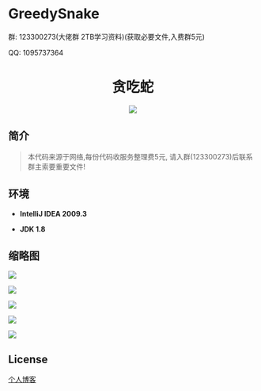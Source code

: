 # GreedySnake

<p>群: 123300273(大佬群 2TB学习资料)(获取必要文件,入费群5元)</p>
<p>QQ: 1095737364</p>

<p>
    <h1 align="center">贪吃蛇</h1>
</p>

<p align="center">
	<img src="https://img.shields.io/badge/jdk-1.8-orange.svg"/>
</p>

## 简介

>本代码来源于网络,每份代码收服务整理费5元, 请入群(123300273)后联系群主索要重要文件!
>



## 环境

- <b>IntelliJ IDEA 2009.3</b>

- <b>JDK 1.8</b>


## 缩略图

![](https://img2020.cnblogs.com/blog/588112/202012/588112-20201204231635948-1767532555.png)

![](https://img2020.cnblogs.com/blog/588112/202012/588112-20201204231642813-448386815.png)

![](https://img2020.cnblogs.com/blog/588112/202012/588112-20201204231652124-1595400000.png)

![](https://img2020.cnblogs.com/blog/588112/202012/588112-20201204231659398-1018015346.png)

![](https://img2020.cnblogs.com/blog/588112/202012/588112-20201204231706192-903247833.png)

## License

[个人博客](https://www.cnblogs.com/yysbolg/)

